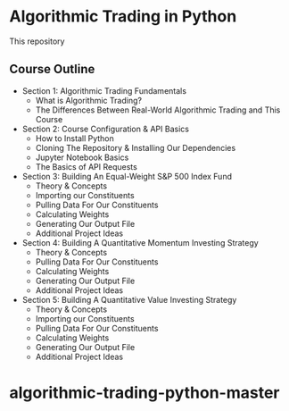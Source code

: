 # Algorithmic Trading in Python

This repository

## Course Outline

* Section 1: Algorithmic Trading Fundamentals
  * What is Algorithmic Trading?
  * The Differences Between Real-World Algorithmic Trading and This Course
* Section 2: Course Configuration & API Basics
  * How to Install Python
  * Cloning The Repository & Installing Our Dependencies
  * Jupyter Notebook Basics
  * The Basics of API Requests
* Section 3: Building An Equal-Weight S&P 500 Index Fund
  * Theory & Concepts
  * Importing our Constituents
  * Pulling Data For Our Constituents
  * Calculating Weights
  * Generating Our Output File
  * Additional Project Ideas
* Section 4: Building A Quantitative Momentum Investing Strategy
  * Theory & Concepts
  * Pulling Data For Our Constituents
  * Calculating Weights
  * Generating Our Output File
  * Additional Project Ideas
* Section 5: Building A Quantitative Value Investing Strategy
  * Theory & Concepts
  * Importing our Constituents
  * Pulling Data For Our Constituents
  * Calculating Weights
  * Generating Our Output File
  * Additional Project Ideas
# algorithmic-trading-python-master

